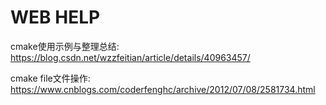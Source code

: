 # WEB HELP
cmake使用示例与整理总结: https://blog.csdn.net/wzzfeitian/article/details/40963457/

cmake file文件操作: https://www.cnblogs.com/coderfenghc/archive/2012/07/08/2581734.html
